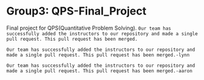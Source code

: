 # Group3: QPS-Final_Project

Final project for QPS(Quantitative Problem Solving).
`0ur team has successfully added the instructors to our repository and made a single pull request. This pull request has been merged.`

`0ur team has successfully added the instructors to our repository and made a single pull request. This pull request has been merged.-lynn`

`0ur team has successfully added the instructors to our repository and made a single pull request. This pull request has been merged.-aaron`
